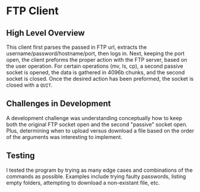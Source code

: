 # FTP Client

## High Level Overview
This client first parses the passed in FTP url, extracts the username/password/hostname/port, then logs in. Next, keeping the port open, the client preforms the proper action with the FTP server, based on the user operation. For certain operations (mv, ls, cp), a second passive socket is opened, the data is gathered in 4096b chunks, and the second socket is closed. Once the desired action has been preformed, the socket is closed with a `QUIT`.

## Challenges in Development
A development challenge was understanding conceptually how to keep both the original FTP socket open and the second "passive" socket open. Plus, determining when to upload versus download a file based on the order of the arguments was interesting to implement.

## Testing

I tested the program by trying as many edge cases and combinations of the commands as possible. Examples include trying faulty passwords, listing empty folders, attempting to download a non-existant file, etc.